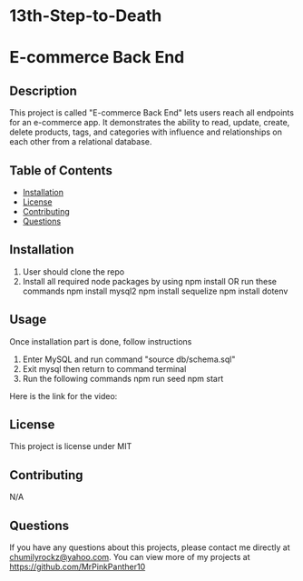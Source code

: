 # 13th-Step-to-Death

# E-commerce Back End

## Description 
This project is called "E-commerce Back End" lets users reach all endpoints for an e-commerce app. It demonstrates the ability to read, update, create, delete products, tags, and categories with influence and relationships on each other from a relational database.

## Table of Contents
* [Installation](#installation)
* [License](#license)
* [Contributing](#contributing)
* [Questions](#questions)
    
## Installation 
1. User should clone the repo
2. Install all required node packages by using npm install OR run these commands
    npm install mysql2
    npm install sequelize
    npm install dotenv

## Usage 
Once installation part is done, follow instructions
1. Enter MySQL and run command "source db/schema.sql"
2. Exit mysql then return to command terminal
3. Run the following commands
  npm run seed
  npm start


Here is the link for the video:





## License 
This project is license under MIT

## Contributing 
N/A
    
## Questions
If you have any questions about this projects, please contact me directly at chumilyrockz@yahoo.com. You can view more of my projects at https://github.com/MrPinkPanther10
